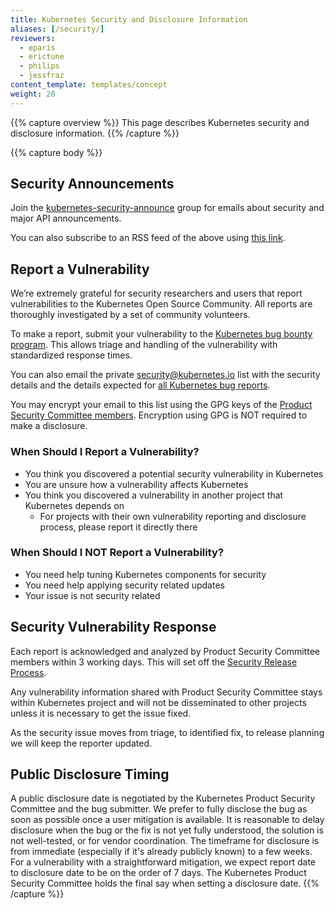 ```yaml
---
title: Kubernetes Security and Disclosure Information
aliases: [/security/]
reviewers:
  - eparis
  - erictune
  - philips
  - jessfraz
content_template: templates/concept
weight: 20
---
```


{{% capture overview %}} This page describes Kubernetes security and disclosure
information. {{% /capture %}}

{{% capture body %}}

## Security Announcements

Join the
[kubernetes-security-announce](https://groups.google.com/forum/#!forum/kubernetes-security-announce)
group for emails about security and major API announcements.

You can also subscribe to an RSS feed of the above using
[this link](https://groups.google.com/forum/feed/kubernetes-announce/msgs/rss_v2_0.xml?num=50).

## Report a Vulnerability

We’re extremely grateful for security researchers and users that report
vulnerabilities to the Kubernetes Open Source Community. All reports are
thoroughly investigated by a set of community volunteers.

To make a report, submit your vulnerability to the
[Kubernetes bug bounty program](https://hackerone.com/kubernetes). This allows
triage and handling of the vulnerability with standardized response times.

You can also email the private
[security@kubernetes.io](mailto:security@kubernetes.io) list with the security
details and the details expected for
[all Kubernetes bug reports](https://git.k8s.io/kubernetes/.github/ISSUE_TEMPLATE/bug-report.md).

You may encrypt your email to this list using the GPG keys of the
[Product Security Committee members](https://git.k8s.io/security/security-release-process.md#product-security-committee-psc).
Encryption using GPG is NOT required to make a disclosure.

### When Should I Report a Vulnerability?

- You think you discovered a potential security vulnerability in Kubernetes
- You are unsure how a vulnerability affects Kubernetes
- You think you discovered a vulnerability in another project that Kubernetes
  depends on
  - For projects with their own vulnerability reporting and disclosure process,
    please report it directly there

### When Should I NOT Report a Vulnerability?

- You need help tuning Kubernetes components for security
- You need help applying security related updates
- Your issue is not security related

## Security Vulnerability Response

Each report is acknowledged and analyzed by Product Security Committee members
within 3 working days. This will set off the
[Security Release Process](https://git.k8s.io/security/security-release-process.md#disclosures).

Any vulnerability information shared with Product Security Committee stays
within Kubernetes project and will not be disseminated to other projects unless
it is necessary to get the issue fixed.

As the security issue moves from triage, to identified fix, to release planning
we will keep the reporter updated.

## Public Disclosure Timing

A public disclosure date is negotiated by the Kubernetes Product Security
Committee and the bug submitter. We prefer to fully disclose the bug as soon as
possible once a user mitigation is available. It is reasonable to delay
disclosure when the bug or the fix is not yet fully understood, the solution is
not well-tested, or for vendor coordination. The timeframe for disclosure is
from immediate (especially if it's already publicly known) to a few weeks. For a
vulnerability with a straightforward mitigation, we expect report date to
disclosure date to be on the order of 7 days. The Kubernetes Product Security
Committee holds the final say when setting a disclosure date. {{% /capture %}}
